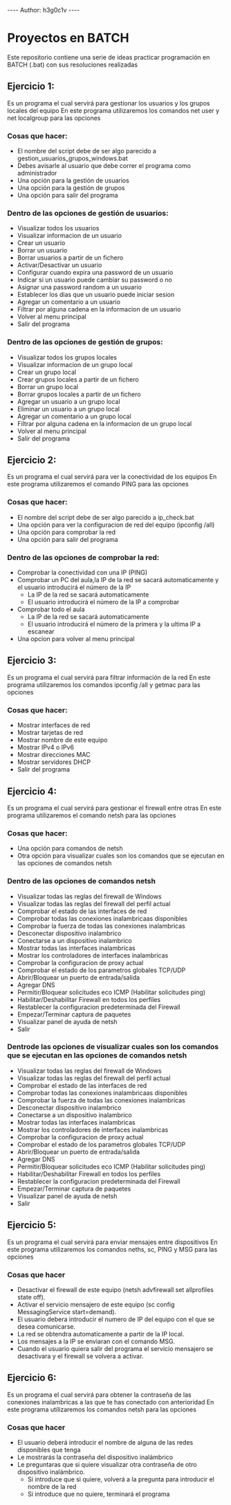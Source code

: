 ---- Author: h3g0c1v ----
# Proyectos en BATCH
Este repositorio contiene una serie de ideas practicar programación en BATCH (.bat) con sus resoluciones realizadas

## Ejercicio 1:
Es un programa el cual servirá para gestionar los usuarios y los grupos locales del equipo
En este programa utilizaremos los comandos net user y net localgroup para las opciones


### Cosas que hacer: 
- El nombre del script debe de ser algo parecido a gestion_usuarios_grupos_windows.bat
- Debes avisarle al usuario que debe correr el programa como administrador
- Una opción para la gestión de usuarios
- Una opción para la gestión de grupos
- Una opción para salir del programa

### Dentro de las opciones de gestión de usuarios:
- Visualizar todos los usuarios
- Visualizar informacion de un usuario
- Crear un usuario
- Borrar un usuario
- Borrar usuarios a partir de un fichero
- Activar/Desactivar un usuario
- Configurar cuando expira una password de un usuario
- Indicar si un usuario puede cambiar su password o no
- Asignar una password random a un usuario
- Establecer los dias que un usuario puede iniciar sesion
- Agregar un comentario a un usuario
- Filtrar por alguna cadena en la informacion de un usuario
- Volver al menu principal
- Salir del programa

### Dentro de las opciones de gestión de grupos:
- Visualizar todos los grupos locales
- Visualizar informacion de un grupo local
- Crear un grupo local
- Crear grupos locales a partir de un fichero
- Borrar un grupo local
- Borrar grupos locales a partir de un fichero
- Agregar un usuario a un grupo local
- Eliminar un usuario a un grupo local
- Agregar un comentario a un grupo local
- Filtrar por alguna cadena en la informacion de un grupo local
- Volver al menu principal
- Salir del programa

## Ejercicio 2:
Es un programa el cual servirá para ver la conectividad de los equipos
En este programa utilizaremos el comando PING para las opciones

### Cosas que hacer: 
- El nombre del script debe de ser algo parecido a ip_check.bat
- Una opción para ver la configuracion de red del equipo (ipconfig /all)
- Una opción para comprobar la red
- Una opción para salir del programa

### Dentro de las opciones de comprobar la red:
- Comprobar la conectividad con una IP (PING)
- Comprobar un PC del aula,la IP de la red se sacará automaticamente y el usuario introducirá el número de la IP
  - La IP de la red se sacará automaticamente
  - El usuario introducirá el número de la IP a comprobar
- Comprobar todo el aula
  - La IP de la red se sacará automaticamente
  - El usuario introducirá el número de la primera y la ultima IP a escanear
- Una opcion para volver al menu principal

## Ejercicio 3:
Es un programa el cual servirá para filtrar información de la red
En este programa utilizaremos los comandos ipconfig /all y getmac para las opciones

### Cosas que hacer: 
- Mostrar interfaces de red
- Mostrar tarjetas de red
- Mostrar nombre de este equipo
- Mostrar IPv4 o IPv6
- Mostrar direcciones MAC
- Mostrar servidores DHCP
- Salir del programa

## Ejercicio 4:
Es un programa el cual servirá para gestionar el firewall entre otras
En este programa utilizaremos el comando netsh para las opciones

### Cosas que hacer: 
- Una opción para comandos de netsh
- Otra opción para visualizar cuales son los comandos que se ejecutan en las opciones de comandos netsh

### Dentro de las opciones de comandos netsh
- Visualizar todas las reglas del firewall de Windows
- Visualizar todas las reglas del firewall del perfil actual
- Comprobar el estado de las interfaces de red
- Comprobar todas las conexiones inalambricaas disponibles
- Comprobar la fuerza de todas las conexiones inalambricas
- Desconectar dispositivo inalambrico
- Conectarse a un dispositivo inalambrico
- Mostrar todas las interfaces inalambricas
- Mostrar los controladores de interfaces inalambricas
- Comprobar la configuracion de proxy actual
- Comprobar el estado de los parametros globales TCP/UDP
- Abrir/Bloquear un puerto de entrada/salida
- Agregar DNS
- Permitir/Bloquear solicitudes eco ICMP (Habilitar solicitudes ping)
- Habilitar/Deshabilitar Firewall en todos los perfiles
- Restablecer la configuracion predeterminada del Firewall
- Empezar/Terminar captura de paquetes
- Visualizar panel de ayuda de netsh
- Salir

### Dentrode las opciones de visualizar cuales son los comandos que se ejecutan en las opciones de comandos netsh
- Visualizar todas las reglas del firewall de Windows
- Visualizar todas las reglas del firewall del perfil actual
- Comprobar el estado de las interfaces de red
- Comprobar todas las conexiones inalambricaas disponibles
- Comprobar la fuerza de todas las conexiones inalambricas
- Desconectar dispositivo inalambrico
- Conectarse a un dispositivo inalambrico
- Mostrar todas las interfaces inalambricas
- Mostrar los controladores de interfaces inalambricas
- Comprobar la configuracion de proxy actual
- Comprobar el estado de los parametros globales TCP/UDP
- Abrir/Bloquear un puerto de entrada/salida
- Agregar DNS
- Permitir/Bloquear solicitudes eco ICMP (Habilitar solicitudes ping)
- Habilitar/Deshabilitar Firewall en todos los perfiles
- Restablecer la configuracion predeterminada del Firewall
- Empezar/Terminar captura de paquetes
- Visualizar panel de ayuda de netsh
- Salir

## Ejercicio 5:
Es un programa el cual servirá para enviar mensajes entre dispositivos
En este programa utilizaremos los comandos neths, sc, PING y MSG para las opciones

### Cosas que hacer
- Desactivar el firewall de este equipo (netsh advfirewall set allprofiles state off).
- Activar el servicio mensajero de este equipo (sc config MessagingService start=demand).
- El usuario debera introducir el numero de IP del equipo con el que se desea comunicarse.
- La red se obtendra automaticamente a partir de la IP local.
- Los mensajes a la IP se enviaran con el comando MSG.
- Cuando el usuario quiera salir del programa el servicio mensajero se desactivara y el firewall se volvera a activar.

## Ejercicio 6:
Es un programa el cual servirá para obtener la contraseña de las conexiones inalambricas a las que te has conectado con anterioridad
En este programa utilizaremos los comandos netsh para las opciones

### Cosas que hacer
- El usuario deberá introducir el nombre de alguna de las redes disponibles que tenga
- Le mostrarás la contraseña del dispositivo inalámbrico
- Le preguntaras que si quiere visualizar otra contraseña de otro dispositivo inalámbrico.
  - Si introduce que si quiere, volverá a la pregunta para introducir el nombre de la red
  - Si introduce que no quiere, terminará el programa
